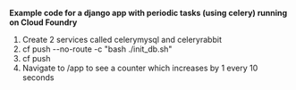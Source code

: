 <b>Example code for a django app with periodic tasks (using celery) running on Cloud Foundry</b>

1. Create 2 services called celerymysql and celeryrabbit
2. cf push --no-route -c "bash ./init_db.sh"
3. cf push
4. Navigate to /app to see a counter which increases by 1 every 10 seconds
